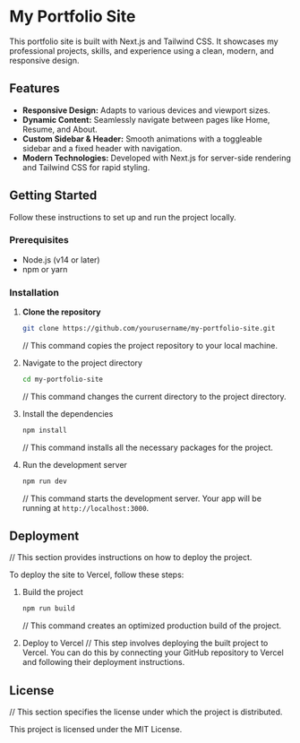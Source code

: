 # My Portfolio Site

This portfolio site is built with Next.js and Tailwind CSS. It showcases my professional projects, skills, and experience using a clean, modern, and responsive design.

## Features

- **Responsive Design:** Adapts to various devices and viewport sizes.
- **Dynamic Content:** Seamlessly navigate between pages like Home, Resume, and About.
- **Custom Sidebar & Header:** Smooth animations with a toggleable sidebar and a fixed header with navigation.
- **Modern Technologies:** Developed with Next.js for server-side rendering and Tailwind CSS for rapid styling.

## Getting Started

Follow these instructions to set up and run the project locally.

### Prerequisites

- Node.js (v14 or later)
- npm or yarn

### Installation

1. **Clone the repository**
   ```bash
   git clone https://github.com/yourusername/my-portfolio-site.git
   ```
   // This command copies the project repository to your local machine.

2. Navigate to the project directory
   ```bash
   cd my-portfolio-site
   ```
   // This command changes the current directory to the project directory.

3. Install the dependencies
   ```bash
   npm install
   ```
   // This command installs all the necessary packages for the project.

4. Run the development server
   ```bash
   npm run dev
   ```
   // This command starts the development server. Your app will be running at `http://localhost:3000`.

## Deployment

// This section provides instructions on how to deploy the project.

To deploy the site to Vercel, follow these steps:

1. Build the project
   ```bash
   npm run build
   ```
   // This command creates an optimized production build of the project.

2. Deploy to Vercel
   // This step involves deploying the built project to Vercel. You can do this by connecting your GitHub repository to Vercel and following their deployment instructions.

## License

// This section specifies the license under which the project is distributed.

This project is licensed under the MIT License.